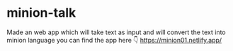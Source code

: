 # minion-talk
 Made an web app which will take text as input and will convert the text into minion language
 you can find the app here 👇
 https://minion01.netlify.app/
